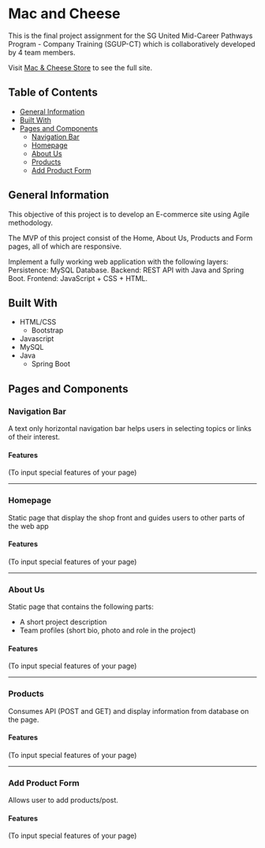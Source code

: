 # Mac and Cheese

This is the final project assignment for the SG United Mid-Career Pathways Program - Company Training (SGUP-CT) which is collaboratively developed by 4 team members.

Visit [Mac & Cheese Store](https://google.com) to see the full site.

## Table of Contents
* [General Information](#general-information)
* [Built With](#built-with)
* [Pages and Components](#pages-and-components)
  * [Navigation Bar](#navigation-bar)
  * [Homepage](#homepage)
  * [About Us](#about-us)
  * [Products](#products)
  * [Add Product Form](#add-product-form)


## General Information
This objective of this project is to develop an E-commerce site using Agile methodology.

The MVP of this project consist of the Home, About Us, Products and Form pages, all of which are responsive.

Implement a fully working web application with the following layers:
Persistence: MySQL Database.
Backend: REST API with Java and Spring Boot.
Frontend: JavaScript + CSS + HTML.


## Built With
 * HTML/CSS
    * Bootstrap
 * Javascript
 * MySQL
 * Java
    * Spring Boot 


## Pages and Components
### Navigation Bar
A text only horizontal navigation bar helps users in selecting topics or links of their interest.

#### Features
(To input special features of your page)

---

### Homepage
Static page that display the shop front and guides users to other parts of the web app
#### Features
(To input special features of your page)

---

### About Us
Static page that contains the following parts:
* A short project description
* Team profiles (short bio, photo and role in the project)

#### Features
(To input special features of your page)

---

### Products
Consumes API (POST and GET) and display information from database on the page.
#### Features
(To input special features of your page)

---

### Add Product Form
Allows user to add products/post.
#### Features
(To input special features of your page)


